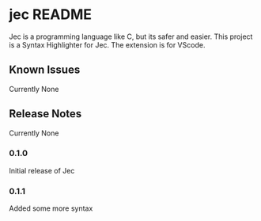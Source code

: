 # jec README

Jec is a programming language like C, but its safer and easier. 
This project is a Syntax Highlighter for Jec. The extension is for VScode. 



## Known Issues

Currently None

## Release Notes

Currently None

### 0.1.0

Initial release of Jec

### 0.1.1

Added some more syntax
